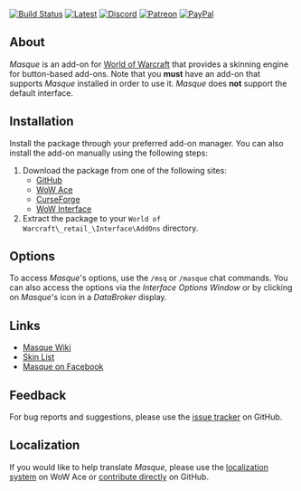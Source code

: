 [![Build Status][Badge-Travis]][Travis]
[![Latest][Badge-Latest]][Latest]
[![Discord][Badge-Discord]][Discord]
[![Patreon][Badge-Patreon]][Patreon]
[![PayPal][Badge-PayPal]][PayPal]

## About

_Masque_ is an add-on for [World of Warcraft] that provides a skinning engine for button-based add-ons. Note that you **must** have an add-on that supports _Masque_ installed in order to use it. _Masque_ does **not** support the default interface.

## Installation

Install the package through your preferred add-on manager. You can also install the add-on manually using the following steps:

1. Download the package from one of the following sites:
    - [GitHub]
    - [WoW Ace]
    - [CurseForge]
    - [WoW Interface]
2. Extract the package to your `World of Warcraft\_retail_\Interface\AddOns` directory.

## Options

To access _Masque_'s options, use the `/msq` or `/masque` chat commands. You can also access the options via the _Interface Options Window_ or by clicking on _Masque_'s icon in a _DataBroker_ display.

## Links

- [Masque Wiki]
- [Skin List]
- [Masque on Facebook]

## Feedback

For bug reports and suggestions, please use the [issue tracker] on GitHub.

## Localization

If you would like to help translate _Masque_, please use the [localization system] on WoW Ace or [contribute directly] on GitHub.

[Links]: #

[World of Warcraft]: https://worldofwarcraft.com (World of Warcraft)

[GitHub]: https://github.com/StormFX/Masque (Download from GitHub)
[WoW Ace]: https://www.wowace.com/projects/masque (Download from WoW Ace)
[CurseForge]: https://www.curseforge.com/wow/addons/masque (Download from CurseForge)
[WoW Interface]: https://www.wowinterface.com/downloads/info12097 (Download from WoW Interface)

[Masque Wiki]: https://github.com/StormFX/Masque/wiki (Masque Wiki)
[Skin List]: https://github.com/StormFX/Masque/wiki/Skin-List (Masque Skin List)
[Masque on Facebook]: https://www.facebook.com/masqueui (Masque on Facebook)

[Issue Tracker]: https://github.com/StormFX/Masque/issues (Report an Issue)
[Localization System]: https://www.wowace.com/projects/masque/localization (Translate on WoW Ace)
[Contribute Directly]: https://github.com/StormFX/Masque (Translate on GitHub)

[Travis]: https://travis-ci.org/StormFX/Masque (Latest Build)
[Latest]: https://github.com/StormFX/Masque/releases/latest (Latest Release)
[Discord]: https://discord.gg/DDVqkd6 (Discord)
[Patreon]: https://www.patreon.com/stormfx (Donate via Patreon)
[PayPal]: https://www.paypal.com/cgi-bin/webscr?cmd=_s-xclick&hosted_button_id=EELAK9TC4W4KQ (Donate via PayPal)

[Images]: #

[Badge-Travis]: https://img.shields.io/travis/StormFX/Masque/master.svg?label=Build&style=flat-square
[Badge-Latest]: https://img.shields.io/github/v/release/StormFX/Masque?include_prereleases&label=Latest&style=flat-square
[Badge-Discord]: https://img.shields.io/badge/Discord-StormFX-7289da.svg?style=flat-square
[Badge-Patreon]: https://img.shields.io/badge/Patreon-Donate-f96854.svg?style=flat-square
[Badge-PayPal]: https://img.shields.io/badge/PayPal-Donate-009CDE.svg?style=flat-square
